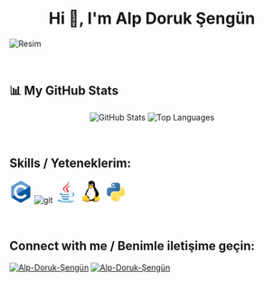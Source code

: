 <h1 align="center">Hi 👋, I'm Alp Doruk Şengün</h1>

![Resim](https://mir-s3-cdn-cf.behance.net/project_modules/max_1200/ee258275942479.5c5b0bc64b23f.jpg)

<br/>

## 📊 My GitHub Stats
<p align="center">
    <img src="https://github-readme-stats.vercel.app/api?username=USERNAME&show_icons=true&theme=radical" alt="GitHub Stats" height="180"/>
    <img src="https://github-readme-stats.vercel.app/api/top-langs/?username=USERNAME&layout=compact&theme=radical" alt="Top Languages" height="180"/>
</p>

<br/>

## Skills / Yeteneklerim:
<p align="left">
  <img src="https://raw.githubusercontent.com/devicons/devicon/master/icons/c/c-original.svg" alt="c" width="40" height="40"/>
  <img src="https://www.vectorlogo.zone/logos/git-scm/git-scm-icon.svg" alt="git" width="40" height="40"/>
  <img src="https://raw.githubusercontent.com/devicons/devicon/master/icons/java/java-original.svg" alt="java" width="40" height="40"/>
  <img src="https://raw.githubusercontent.com/devicons/devicon/master/icons/linux/linux-original.svg" alt="linux" width="40" height="40"/>
  <img src="https://raw.githubusercontent.com/devicons/devicon/master/icons/python/python-original.svg" alt="python" width="40" height="40"/>
</p>

<br/>

## Connect with me / Benimle iletişime geçin:
<p align="left">
<a href="https://www.linkedin.com/in/alp-doruk-şengün-612a1b233/" target="_blank"><img src="https://raw.githubusercontent.com/rahuldkjain/github-profile-readme-generator/master/src/images/icons/Social/linked-in-alt.svg" alt="Alp-Doruk-Şengün" height="30" width="40" /></a>
<a href="https://www.instagram.com/alpdrksenn/" target="_blank"><img src="https://raw.githubusercontent.com/rahuldkjain/github-profile-readme-generator/master/src/images/icons/Social/instagram.svg" alt="Alp-Doruk-Şengün" height="30" width="40" /></a>
</p>
